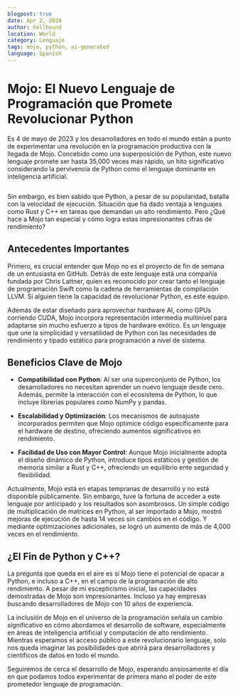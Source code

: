 ```yaml
---
blogpost: true
date: Apr 2, 2024
author: hellhound
location: World
category: Lenguaje
tags: mojo, python, ai-generated
language: Spanish
---
```


# Mojo: El Nuevo Lenguaje de Programación que Promete Revolucionar Python

Es 4 de mayo de 2023 y los desarrolladores en todo el mundo están a punto de 
experimentar una revolución en la programación productiva con la llegada de 
Mojo. Concebido como una superposición de Python, este nuevo lenguaje promete 
ser hasta 35,000 veces más rápido, un hito significativo considerando la 
pervivencia de Python como el lenguaje dominante en inteligencia artificial. 

```{youtube} V4gGJ7XXlC0
```

Sin embargo, es bien sabido que Python, a pesar de su popularidad, batalla con 
la velocidad de ejecución. Situación que ha dado ventaja a lenguajes como Rust 
y C++ en tareas que demandan un alto rendimiento. Pero ¿Qué hace a Mojo tan 
especial y cómo logra estas impresionantes cifras de rendimiento?

## Antecedentes Importantes

Primero, es crucial entender que Mojo no es el proyecto de fin de semana de un 
entusiasta en GitHub. Detrás de este lenguaje está una compañía fundada por 
Chris Lattner, quien es reconocido por crear tanto el lenguaje de programación 
Swift como la cadena de herramientas de compilación LLVM. Si alguien tiene la 
capacidad de revolucionar Python, es este equipo.

Además de estar diseñado para aprovechar hardware AI, como GPUs corriendo CUDA, 
Mojo incorpora representación intermedia multinivel para adaptarse sin mucho 
esfuerzo a tipos de hardware exótico. Es un lenguaje que une la simplicidad y 
versatilidad de Python con las necesidades de rendimiento y tipado estático 
para programación a nivel de sistema.

## Beneficios Clave de Mojo

- **Compatibilidad con Python**: Al ser una superconjunto de Python, los 
desarrolladores no necesitan aprender un nuevo lenguaje desde cero. Además, 
permite la interacción con el ecosistema de Python, lo que incluye librerías 
populares como NumPy y pandas.

- **Escalabilidad y Optimización**: Los mecanismos de autoajuste incorporados 
permiten que Mojo optimice código específicamente para el hardware de destino, 
ofreciendo aumentos significativos en rendimiento.

- **Facilidad de Uso con Mayor Control**: Aunque Mojo inicialmente adopta el 
diseño dinámico de Python, introduce tipos estáticos y gestión de memoria 
similar a Rust y C++, ofreciendo un equilibrio ente seguridad y flexibilidad.

Actualmente, Mojo está en etapas tempranas de desarrollo y no está disponible 
públicamente. Sin embargo, tuve la fortuna de acceder a este lenguaje por 
anticipado y los resultados son asombrosos. Un simple código de multiplicación 
de matrices en Python, al ser importado a Mojo, mostró mejoras de ejecución de 
hasta 14 veces sin cambios en el código. Y mediante optimizaciones adicionales,
se logró un aumento de más de 4,000 veces en el rendimiento.

## ¿El Fin de Python y C++?

La pregunta que queda en el aire es si Mojo tiene el potencial de opacar a 
Python, e incluso a C++, en el campo de la programación de alto rendimiento. A 
pesar de mi escepticismo inicial, las capacidades demostradas de Mojo son 
impresionantes. Incluso ya hay empresas buscando desarrolladores de Mojo con 
10 años de experiencia.

La inclusión de Mojo en el universo de la programación señala un cambio 
significativo en cómo abordamos el desarrollo de software, especialmente en 
áreas de inteligencia artificial y computación de alto rendimiento. Mientras 
esperamos el acceso público a este revolucionario lenguaje, solo nos queda 
imaginar las posibilidades que abrirá para desarrolladores y científicos de 
datos en todo el mundo.

Seguiremos de cerca el desarrollo de Mojo, esperando ansiosamente el día en que 
podamos todos experimentar de primera mano el poder de este prometedor lenguaje 
de programación.
